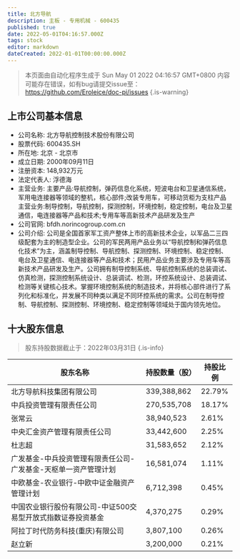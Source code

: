 ```yaml
---
title: 北方导航
description: 主板 - 专用机械 - 600435
published: true
date: 2022-05-01T04:16:57.000Z
tags: stock
editor: markdown
dateCreated: 2022-01-01T00:00:00.000Z
---
```


> 本页面由自动化程序生成于 Sun May 01 2022 04:16:57 GMT+0800
> 内容可能存在错误，如有bug请提交issue至：https://github.com/Eroleice/doc-pi/issues
{.is-warning}

## 上市公司基本信息
- 公司名称: 北方导航控制技术股份有限公司
- 股票代码: 600435.SH
- 所在地: 北京 - 北京市
- 成立日期: 2000年09月11日
- 注册资本: 148,932万元
- 法定代表人: 浮德海
- 主营业务: 主要产品:导航控制，弹药信息化系统，短波电台和卫星通信系统，军用电连接器等领域的整机，核心部件;改装专用车，可移动货柜为支柱产品主营业务:制导控制，导航控制，探测控制，环境控制，稳定控制，电台及卫星通信，电连接器等产品和技术;专用车等高新技术产品研发及生产
- 公司官网: bfdh.norincogroup.com.cn
- 公司介绍: 公司是全国首家军工资产整体上市的高新技术企业，以军品二三四级配套为主的制造型企业。公司的军民两用产品业务以“导航控制和弹药信息化技术”为主，涵盖制导控制、导航控制、探测控制、环境控制、稳定控制、电台及卫星通信、电连接器等产品和技术；民用产品业务主要涉及专用车等高新技术产品研发及生产。公司拥有制导控制系统、导航控制系统的总装调试、仿真检测，探测控制系统设计、总装调试、检测，环控系统设计、总装调试、检测等关键核心技术。掌握环境控制系统的制造技术，并将核心部件进行了系列化和标准化，并发展不同种类以满足不同环控系统的需求。公司在制导控制、导航控制、探测控制、环境控制、稳定控制等领域处于国内领先地位。


## 十大股东信息
> 股东持股数据截止于：2022年03月31日
{.is-info}

| 股东名称 | 持股数量（股） | 持股比例 |
| --- | --- | --- |
| 北方导航科技集团有限公司 | 339,388,862 | 22.79% |
| 中兵投资管理有限责任公司 | 270,535,708 | 18.17% |
| 张常云 | 38,940,523 | 2.61% |
| 中央汇金资产管理有限责任公司 | 33,442,600 | 2.25% |
| 杜志超 | 31,583,652 | 2.12% |
| 广发基金-中兵投资管理有限责任公司-广发基金-天枢单一资产管理计划 | 16,581,074 | 1.11% |
| 中欧基金-农业银行-中欧中证金融资产管理计划 | 6,712,398 | 0.45% |
| 中国农业银行股份有限公司-中证500交易型开放式指数证券投资基金 | 4,370,275 | 0.29% |
| 阿拉丁时代防务科技(重庆)有限公司 | 3,807,100 | 0.26% |
| 赵立新 | 3,200,000 | 0.21% |





